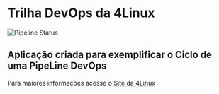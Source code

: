 # Trilha DevOps da 4Linux

<!-- Altere a Flag abaixo com sua URL do seu usuário do Github -->

![Pipeline Status](https://github.com/wendelrocha/DevOpsLab-HelloWorld/actions/workflows/pipeline.yml/badge.svg) 


## Aplicação criada para exemplificar o Ciclo de uma PipeLine DevOps


Para maiores informações acesse o [Site da 4Linux](https://www.4linux.com.br/cursos/devops)
